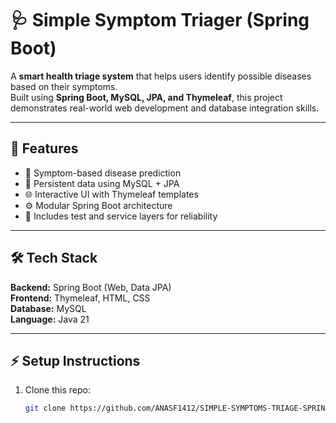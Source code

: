 # 🩺 Simple Symptom Triager (Spring Boot)

A **smart health triage system** that helps users identify possible diseases based on their symptoms.  
Built using **Spring Boot, MySQL, JPA, and Thymeleaf**, this project demonstrates real-world web development and database integration skills.

---

## 🚀 Features
- 🧠 Symptom-based disease prediction  
- 💾 Persistent data using MySQL + JPA  
- 🌐 Interactive UI with Thymeleaf templates  
- ⚙️ Modular Spring Boot architecture  
- 🧪 Includes test and service layers for reliability  

---

## 🛠️ Tech Stack
**Backend:** Spring Boot (Web, Data JPA)  
**Frontend:** Thymeleaf, HTML, CSS  
**Database:** MySQL  
**Language:** Java 21  

---

## ⚡ Setup Instructions
1. Clone this repo:
   ```bash
   git clone https://github.com/ANASF1412/SIMPLE-SYMPTOMS-TRIAGE-SPRINGBOOT-.git
